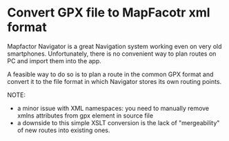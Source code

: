 # Convert GPX file to MapFacotr xml format

Mapfactor Navigator is a great Navigation system working even on very old smartphones.
Unfortunately, there is no convenient way to plan routes on PC and import them into the app.

A feasible way to do so is to plan a route in the common GPX format and convert it to the file format in which Navigator stores its own routing points.

NOTE:
 * a minor issue with XML namespaces: you need to manually remove xmlns attributes from gpx element in source file
 * a downside to this simple XSLT conversion is the lack of "mergeability" of new routes into existing ones.
 